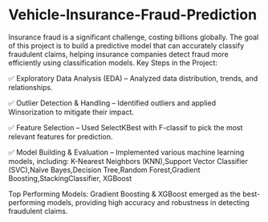 # Vehicle-Insurance-Fraud-Prediction
Insurance fraud is a significant challenge, costing billions globally. The goal of this project is to build a predictive model that can accurately classify fraudulent claims, helping insurance companies detect fraud more efficiently using classification models.
Key Steps in the Project:

✅ Exploratory Data Analysis (EDA) – Analyzed data distribution, trends, and relationships.

✅ Outlier Detection & Handling – Identified outliers and applied Winsorization to mitigate their impact.

✅ Feature Selection – Used SelectKBest with F-classif to pick the most relevant features for prediction.

✅ Model Building & Evaluation – Implemented various machine learning models, including: K-Nearest Neighbors (KNN),Support Vector Classifier (SVC),Naïve Bayes,Decision Tree,Random Forest,Gradient Boosting,StackingClassifier, XGBoost

Top Performing Models:
Gradient Boosting & XGBoost emerged as the best-performing models, providing high accuracy and robustness in detecting fraudulent claims.

